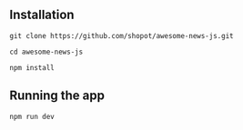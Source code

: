 ## Installation

```shell
git clone https://github.com/shopot/awesome-news-js.git

cd awesome-news-js

npm install
```
## Running the app

```shell
npm run dev
```
